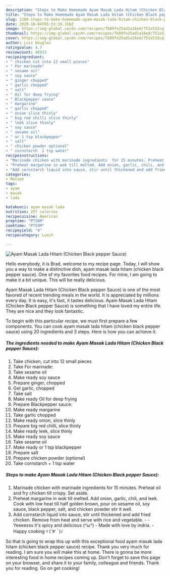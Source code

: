 ```yaml
---
description: "Steps to Make Homemade Ayam Masak Lada Hitam (Chicken Black pepper Sauce)"
title: "Steps to Make Homemade Ayam Masak Lada Hitam (Chicken Black pepper Sauce)"
slug: 2268-steps-to-make-homemade-ayam-masak-lada-hitam-chicken-black-pepper-sauce
date: 2020-10-04T05:53:19.156Z
image: https://img-global.cpcdn.com/recipes/7b89fe25ad1a16ed/751x532cq70/ayam-masak-lada-hitam-chicken-black-pepper-sauce-recipe-main-photo.jpg
thumbnail: https://img-global.cpcdn.com/recipes/7b89fe25ad1a16ed/751x532cq70/ayam-masak-lada-hitam-chicken-black-pepper-sauce-recipe-main-photo.jpg
cover: https://img-global.cpcdn.com/recipes/7b89fe25ad1a16ed/751x532cq70/ayam-masak-lada-hitam-chicken-black-pepper-sauce-recipe-main-photo.jpg
author: Luis Douglas
ratingvalue: 4.7
reviewcount: 46933
recipeingredient:
- " chicken cut into 12 small pieces"
- " For marinade"
- " sesame oil"
- " soy sauce"
- " ginger chopped"
- " garlic chopped"
- " salt"
- " Oil for deep frying"
- " Blackpepper sauce"
- " margarine"
- " garlic chopped"
- " onion slice thinly"
- " big red chilli slice thinly"
- " leek slice thinly"
- " soy sauce"
- " sesame oil"
- " or 1 tsp blackpepper"
- " salt"
- " chicken powder optional"
- " cornstarch  1 tsp water"
recipeinstructions:
- "Marinade chicken with marinade ingredients  for 15 minutes. Preheat oil and fry chicken till crispy.  Set aside."
- "Preheat margarine in wok till melted. Add onion, garlic, chili, and leek. Cook with low heat till half golden brown, pour  on sesame oil, soy sauce, black pepper, salt, and chicken powder stir it well."
- "Add cornstarch liquid into sauce, stir until thickened and add fried chicken. Remove from heat and serve with rice and vegetable.  Yeeeesss it&#39;s spicy and delicious (*^ω^*) Made with love by indria.  Happy cookingヾ(*´∀｀*)ﾉ"
categories:
- Recipe
tags:
- ayam
- masak
- lada

katakunci: ayam masak lada 
nutrition: 257 calories
recipecuisine: American
preptime: "PT36M"
cooktime: "PT54M"
recipeyield: "4"
recipecategory: Lunch

---
```



![Ayam Masak Lada Hitam (Chicken Black pepper Sauce)](https://img-global.cpcdn.com/recipes/7b89fe25ad1a16ed/751x532cq70/ayam-masak-lada-hitam-chicken-black-pepper-sauce-recipe-main-photo.jpg)

Hello everybody, it is Brad, welcome to my recipe page. Today, I will show you a way to make a distinctive dish, ayam masak lada hitam (chicken black pepper sauce). One of my favorites food recipes. For mine, I am going to make it a bit unique. This will be really delicious.

Ayam Masak Lada Hitam (Chicken Black pepper Sauce) is one of the most favored of recent trending meals in the world. It is appreciated by millions every day. It is easy, it's fast, it tastes delicious. Ayam Masak Lada Hitam (Chicken Black pepper Sauce) is something that I have loved my entire life. They are nice and they look fantastic.




To begin with this particular recipe, we must first prepare a few components. You can cook ayam masak lada hitam (chicken black pepper sauce) using 20 ingredients and 3 steps. Here is how you can achieve it.

<!--inarticleads1-->

##### The ingredients needed to make Ayam Masak Lada Hitam (Chicken Black pepper Sauce):

1. Take  chicken, cut into 12 small pieces
1. Take  For marinade:
1. Take  sesame oil
1. Make ready  soy sauce
1. Prepare  ginger, chopped
1. Get  garlic, chopped
1. Take  salt
1. Make ready  Oil for deep frying
1. Prepare  Blackpepper sauce:
1. Make ready  margarine
1. Take  garlic chopped
1. Make ready  onion, slice thinly
1. Prepare  big red chilli, slice thinly
1. Make ready  leek, slice thinly
1. Make ready  soy sauce
1. Take  sesame oil
1. Make ready  or 1 tsp blackpepper
1. Prepare  salt
1. Prepare  chicken powder (optional)
1. Take  cornstarch + 1 tsp water




<!--inarticleads2-->

##### Steps to make Ayam Masak Lada Hitam (Chicken Black pepper Sauce):

1. Marinade chicken with marinade ingredients  for 15 minutes. Preheat oil and fry chicken till crispy.  Set aside.
1. Preheat margarine in wok till melted. Add onion, garlic, chili, and leek. Cook with low heat till half golden brown, pour  on sesame oil, soy sauce, black pepper, salt, and chicken powder stir it well.
1. Add cornstarch liquid into sauce, stir until thickened and add fried chicken. Remove from heat and serve with rice and vegetable. -  - Yeeeesss it&#39;s spicy and delicious (*^ω^*) - Made with love by indria.  - Happy cookingヾ(*´∀｀*)ﾉ




So that is going to wrap this up with this exceptional food ayam masak lada hitam (chicken black pepper sauce) recipe. Thank you very much for reading. I am sure you will make this at home. There is gonna be more interesting food in home recipes coming up. Don't forget to save this page on your browser, and share it to your family, colleague and friends. Thank you for reading. Go on get cooking!
